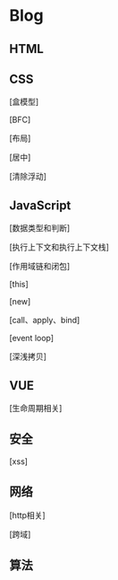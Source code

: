 # Blog

## HTML

## CSS
[盒模型]

[BFC]

[布局]

[居中]

[清除浮动]



## JavaScript
[数据类型和判断]

[执行上下文和执行上下文栈]

[作用域链和闭包]

[this]

[new]

[call、apply、bind]

[event loop]

[深浅拷贝]

## VUE

[生命周期相关]

## 安全
[xss]


## 网络
[http相关]

[跨域]

## 算法

